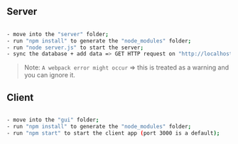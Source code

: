 ## Server

```sh

- move into the "server" folder;
- run "npm install" to generate the "node_modules" folder;
- run "node server.js" to start the server;
- sync the database + add data => GET HTTP request on "http://localhost:8000/sync";

```

> Note: `A webpack error might occur` => this is treated as a warning and you can ignore it.

## Client

```sh

- move into the "gui" folder;
- run "npm install" to generate the "node_modules" folder;
- run "npm start" to start the client app (port 3000 is a default);


```
